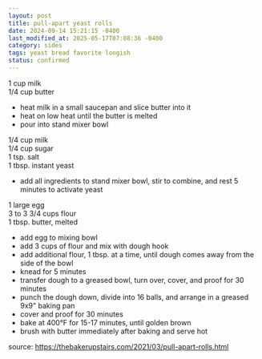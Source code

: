```yaml
---
layout: post
title: pull-apart yeast rolls
date: 2024-09-14 15:21:15 -0400
last_modified_at: 2025-05-17T07:08:36 -0400
category: sides
tags: yeast bread favorite longish
status: confirmed
---
```


1 cup milk  
1/4 cup butter  
* heat milk in a small saucepan and slice butter into it
* heat on low heat until the butter is melted
* pour into stand mixer bowl

1/4 cup milk  
1/4 cup sugar  
1 tsp. salt  
1 tbsp. instant yeast
* add all ingredients to stand mixer bowl, stir to combine, and rest 5 minutes to activate yeast

1 large egg  
3 to 3 3/4 cups flour  
1 tbsp. butter, melted  
* add egg to mixing bowl
* add 3 cups of flour and mix with dough hook
* add additional flour, 1 tbsp. at a time, until dough comes away from the side of the bowl
* knead for 5 minutes
* transfer dough to a greased bowl, turn over, cover, and proof for 30 minutes
* punch the dough down, divide into 16 balls, and arrange in a greased 9x9" baking pan
* cover and proof for 30 minutes
* bake at 400°F for 15-17 minutes, until golden brown
* brush with butter immediately after baking and serve hot

source: <https://thebakerupstairs.com/2021/03/pull-apart-rolls.html>
